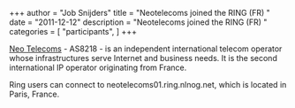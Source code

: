 +++
author = "Job Snijders"
title = "Neotelecoms joined the RING (FR) "
date = "2011-12-12"
description = "Neotelecoms joined the RING (FR) "
categories = [
    "participants",
]
+++

<a href="http://www.neotelecoms.com/">Neo Telecoms</a> - AS8218 - is an independent international telecom operator whose infrastructures serve Internet and business needs. It is the second international IP operator originating from France. 

Ring users can connect to neotelecoms01.ring.nlnog.net, which is located in Paris, France.


